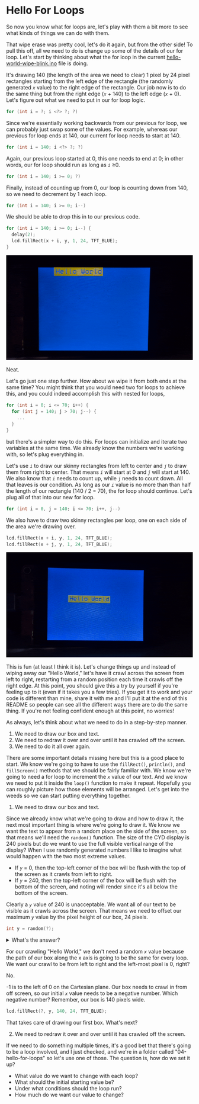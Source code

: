 # Hello For Loops

So now you know what for loops are, let's play with them a bit more to see what kinds of things we can do with them.

That wipe erase was pretty cool, let's do it again, but from the other side! To pull this off, all we need to do is change up some of the details of our for loop. Let's start by thinking about what the for loop in the current [hello-world-wipe-blink.ino](../03-hello-loops/hello-world-wipe-blink.ino) file is doing.

It's drawing 140 (the length of the area we need to clear) 1 pixel by 24 pixel rectangles starting from the left edge of the rectangle (the randomly generated <var>`x`</var> value) to the right edge of the rectangle. Our job now is to do the same thing but from the right edge (<var>`x`</var> + 140) to the left edge (<var>`x`</var> + 0). Let's figure out what we need to put in our for loop logic.

```c++
for (int i = ?; i <?> ?; ?)
```

Since we're essentially working backwards from our previous for loop, we can probably just swap some of the values. For example, whereas our previous for loop ends at 140, our current for loop needs to start at 140.

```c++
for (int i = 140; i <?> ?; ?)
```

Again, our previous loop started at 0, this one needs to end at 0; in other words, our for loop should run as long as <var>`i`</var> ≥0.

```c++
for (int i = 140; i >= 0; ?)
```

Finally, instead of counting up from 0, our loop is counting down from 140, so we need to decrement by 1 each loop.

```c++
for (int i = 140; i >= 0; i--)
```

We should be able to drop this in to our previous code.

```c++
for (int i = 140; i >= 0; i--) {
  delay(2);
  lcd.fillRect(x + i, y, 1, 24, TFT_BLUE);
}
```

<img src="../assets/img/cyd-hello-world-reverse-wipe.gif" alt="CYD Hello World program with a reverse wipe">

Neat. 

Let's go just one step further. How about we wipe it from both ends at the same time? You might think that you would need two for loops to achieve this, and you could indeed accomplish this with nested for loops,

```c++
for (int i = 0; i <= 70; i++) {
  for (int j = 140; j > 70; j--) {
    ...
  }
}
```

but there's a simpler way to do this. For loops can initialize and iterate two variables at the same time. We already know the numbers we're working with, so let's plug everything in.

Let's use <var>`i`</var> to draw our skinny rectangles from left to center and <var>`j`</var> to draw them from right to center. That means <var>`i`</var> will start at 0 and <var>`j`</var> will start at 140. We also know that <var>`i`</var> needs to count up, while <var>`j`</var> needs to count down. All that leaves is our condition. As long as our <var>`i`</var> value is no more than than half the length of our rectangle (140 / 2 = 70), the for loop should continue. Let's plug all of that into our new for loop.

```c++
for (int i = 0, j = 140; i <= 70; i++, j--)
```

We also have to draw two skinny rectangles per loop, one on each side of the area we're drawing over.

```c++
lcd.fillRect(x + i, y, 1, 24, TFT_BLUE);
lcd.fillRect(x + j, y, 1, 24, TFT_BLUE);
```

<img src="../assets/img/cyd-hello-world-double-wipe.gif" alt="CYD Hello World program with double wipe">

This is fun (at least I think it is). Let's change things up and instead of wiping away our "Hello World," let's have it crawl across the screen from left to right, restarting from a random position each time it crawls off the right edge. At this point, you should give this a try by yourself if you're feeling up to it (even if it takes you a few tries). If you get it to work and your code is different than mine, share it with me and I'll put it at the end of this README so people can see all the different ways there are to do the same thing. If you're not feeling confident enough at this point, no worries!

As always, let's think about what we need to do in a step-by-step manner.

1. We need to draw our box and text.
2. We need to redraw it over and over until it has crawled off the screen.
3. We need to do it all over again.

There are some important details missing here but this is a good place to start. We know we're going to have to use the `fillRect()`, `println()`, and `fillScreen()` methods that we should be fairly familiar with. We know we're going to need a for loop to increment the <var>`x`</var> value of our text. And we know we need to put it inside the `loop()` function to make it repeat. Hopefully you can roughly picture how those elements will be arranged. Let's get into the weeds so we can start putting everything together.

1. We need to draw our box and text.

Since we already know what we're going to draw and how to draw it, the next most important thing is where we're going to draw it. We know we want the text to appear from a random place on the side of the screen, so that means we'll need the `random()` function. The size of the CYD display is 240 pixels but do we want to use the full visible vertical range of the display? When I use randomly generated numbers I like to imagine what would happen with the two most extreme values. 

* If <var>`y`</var> = 0, then the top-left corner of the box will be flush with the top of the screen as it crawls from left to right.
* If <var>`y`</var> = 240, then the top-left corner of the box will be flush with the bottom of the screen, and noting will render since it's all below the bottom of the screen.

Clearly a <var>`y`</var> value of 240 is unacceptable. We want all of our text to be visible as it crawls across the screen. That means we need to offset our maximum <var>`y`</var> value by the pixel height of our box, 24 pixels.

```c++
int y = random(?);
```

<details>
<summary>What's the answer?</summary>

---
216

Because our minimum value is 0, we only need to pass one argument to `random()`. Our maximum value is 216, which is 24 (the height in pixels of our box) less than 240 (the maximum displayable y value on the CYD).

---
</details>

For our crawling "Hello World," we don't need a random <var>`x`</var> value because the path of our box along the x axis is going to be the same for every loop. We want our crawl to be from left to right and the left-most pixel is 0, right? 

No. 

-1 is to the left of 0 on the Cartesian plane. Our box needs to crawl in from off screen, so our initial <var>`x`</var> value needs to be a negative number. Which negative number? Remember, our box is 140 pixels wide.

```c++
lcd.fillRect(?, y, 140, 24, TFT_BLUE);
```

That takes care of drawing our first box. What's next?

2. We need to redraw it over and over until it has crawled off the screen.

If we need to do something multiple times, it's a good bet that there's going to be a loop involved, and I just checked, and we're in a folder called "04-hello-for-loops" so let's use one of those. The question is, how do we set it up? 

* What value do we want to change with each loop? 
* What should the initial starting value be?
* Under what conditions should the loop run?
* How much do we want our value to change? 